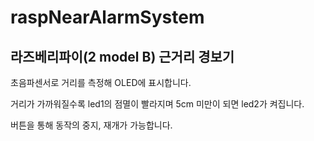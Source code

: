 # raspNearAlarmSystem

## 라즈베리파이(2 model B) 근거리 경보기

초음파센서로 거리를 측정해
OLED에 표시합니다.

거리가 가까워질수록 led1의 점멸이 빨라지며
5cm 미만이 되면 led2가 켜집니다.

버튼을 통해 동작의 중지, 재개가 가능합니다.
